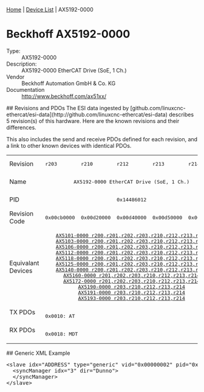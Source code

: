 <div class="nav"><a href="/esi-data">Home</a> | <a href="/esi-data/devices">Device List</a> | AX5192-0000</div>

#  Beckhoff AX5192-0000

<dl>
  <dt>Type:</dt><dd>AX5192-0000</dd>
  <dt>Description:</dt><dd>AX5192-0000 EtherCAT Drive (SoE, 1 Ch.)</dd>
  <dt>Vendor</dt><dd>Beckhoff Automation GmbH & Co. KG</dd>
  <dt>Documentation</dt><dd><a href="http://www.beckhoff.com/ax51xx/">http://www.beckhoff.com/ax51xx/</a></dd>
</dl>
## Revisions and PDOs
The ESI data ingested by [github.com/linuxcnc-ethercat/esi-data](http://github.com/linuxcnc-ethercat/esi-data) describes 5 revision(s) of this hardware.  Here are the known revisions and their differences.

This also includes the send and receive PDOs defined for each revision, and a link to other known devices with identical PDOs.

<table>
<tr >
<td class="first">Revision</td>
<td ><pre>r203</pre></td>
<td ><pre>r210</pre></td>
<td ><pre>r212</pre></td>
<td ><pre>r213</pre></td>
<td ><pre>r214</pre></td>
</tr>
<tr >
<td class="first">Name</td>
<td  colspan=5 align="center"><pre>AX5192-0000 EtherCAT Drive (SoE, 1 Ch.)</pre></td>
</tr>
<tr >
<td class="first">PID</td>
<td  colspan=5 align="center"><pre>0x14486012</pre></td>
</tr>
<tr >
<td class="first">Revision Code</td>
<td ><pre>0x00cb0000</pre></td>
<td ><pre>0x00d20000</pre></td>
<td ><pre>0x00d40000</pre></td>
<td ><pre>0x00d50000</pre></td>
<td ><pre>0x00d60000</pre></td>
</tr>
<tr >
<td class="first">Equivalant Devices</td>
<td  colspan=5 align="center"><pre><a href="AX5101-0000">AX5101-0000 r200,r201,r202,r203,r210,r212,r213,r214</a><br/><a href="AX5103-0000">AX5103-0000 r200,r201,r202,r203,r210,r212,r213,r214</a><br/><a href="AX5106-0000">AX5106-0000 r200,r201,r202,r203,r210,r212,r213,r214</a><br/><a href="AX5112-0000">AX5112-0000 r200,r201,r202,r203,r210,r212,r213,r214</a><br/><a href="AX5118-0000">AX5118-0000 r200,r201,r202,r203,r210,r212,r213,r214</a><br/><a href="AX5125-0000">AX5125-0000 r200,r201,r202,r203,r210,r212,r213,r214</a><br/><a href="AX5140-0000">AX5140-0000 r200,r201,r202,r203,r210,r212,r213,r214</a><br/><a href="AX5160-0000">AX5160-0000 r201,r202,r203,r210,r212,r213,r214</a><br/><a href="AX5172-0000">AX5172-0000 r201,r202,r203,r210,r212,r213,r214</a><br/><a href="AX5190-0000">AX5190-0000 r203,r210,r212,r213,r214</a><br/><a href="AX5191-0000">AX5191-0000 r203,r210,r212,r213,r214</a><br/><a href="AX5193-0000">AX5193-0000 r203,r210,r212,r213,r214</a></pre></td>
</tr>
<tr class="txpdo pdosection">
<td class="first" rowspan=1 valign=top>TX PDOs</td>
<td colspan=5 align="left"><pre>0x0010: AT</pre></td>
<td></td>
</tr>
<tr class="rxpdo pdosection">
<td class="first" rowspan=1 valign=top>RX PDOs</td>
<td colspan=5 align="left"><pre>0x0018: MDT</pre></td>
<td></td>
</tr>
</table>
## Generic XML Example
<pre class="xml">
&lt;slave idx="ADDRESS" type="generic" vid="0x00000002" pid="0x14486012" configPdos="true"&gt;
  &lt;syncManager idx="3" dir="Dunno"&gt;
  &lt;/syncManager&gt;
&lt;/slave&gt;
</pre>
